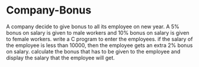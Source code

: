 # Company-Bonus

A company decide to give bonus to all its employee on new year. A 5% bonus on salary is given to male workers and 10% bonus on salary is given to female workers. write a C program to enter the employees. if the salary of the employee is less than 10000, then the employee gets an extra 2% bonus on salary. calculate the bonus that has to be given to the employee and display the salary that the employee will get.
